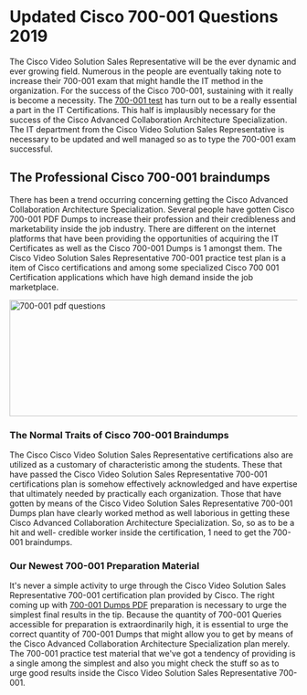 <h1><strong>Updated Cisco 700-001 Questions 2019</strong></h1>
<p>The Cisco Video Solution Sales Representative will be the ever dynamic and ever growing field. Numerous in the people are eventually taking note to increase their 700-001 exam that might handle the IT method in the organization. For the success of the Cisco 700-001, sustaining with it really is become a necessity. The <a href="https://www.securedumps.com/700-001-cheat-sheet.html">700-001 test</a> has turn out to be a really essential a part in the IT Certifications. This half is implausibly necessary for the success of the Cisco Advanced Collaboration Architecture Specialization. The IT department from the Cisco Video Solution Sales Representative is necessary to be updated and well managed so as to type the 700-001 exam successful.</p>
<h2><strong>The Professional Cisco 700-001 braindumps</strong></h2>
<p>There has been a trend occurring concerning getting the Cisco Advanced Collaboration Architecture Specialization. Several people have gotten Cisco 700-001 PDF Dumps to increase their profession and their credibleness and marketability inside the job industry. There are different on the internet platforms that have been providing the opportunities of acquiring the IT Certificates as well as the Cisco 700-001 Dumps is 1 amongst them. The Cisco Video Solution Sales Representative 700-001 practice test plan is a item of Cisco certifications and among some specialized Cisco 700 001 Certification applications which have high demand inside the job marketplace.</p>
<p><a href="https://www.securedumps.com/700-001-cheat-sheet.html"><img src="https://i.imgur.com/LkNlujf.jpg" alt="700-001 pdf questions" width="550" height="204" /></a></p>
<h3><strong>The Normal Traits of Cisco 700-001 Braindumps</strong></h3>
<p>The Cisco Cisco Video Solution Sales Representative certifications also are utilized as a customary of characteristic among the students. These that have passed the Cisco Video Solution Sales Representative 700-001 certifications plan is somehow effectively acknowledged and have expertise that ultimately needed by practically each organization. Those that have gotten by means of the Cisco Video Solution Sales Representative 700-001 Dumps plan have clearly worked method as well laborious in getting these Cisco Advanced Collaboration Architecture Specialization. So, so as to be a hit and well- credible worker inside the certification, 1 need to get the 700-001 braindumps.</p>
<h3><strong>Our Newest 700-001 Preparation Material</strong></h3>
<p>It's never a simple activity to urge through the Cisco Video Solution Sales Representative 700-001 certification plan provided by Cisco. The right coming up with <a href="https://www.securedumps.com/700-001-cheat-sheet.html">700-001 Dumps PDF</a> preparation is necessary to urge the simplest final results in the tip. Because the quantity of 700-001 Queries accessible for preparation is extraordinarily high, it is essential to urge the correct quantity of 700-001 Dumps that might allow you to get by means of the Cisco Advanced Collaboration Architecture Specialization plan merely. The 700-001 practice test material that we've got a tendency of providing is a single among the simplest and also you might check the stuff so as to urge good results inside the Cisco Video Solution Sales Representative 700-001.</p>
